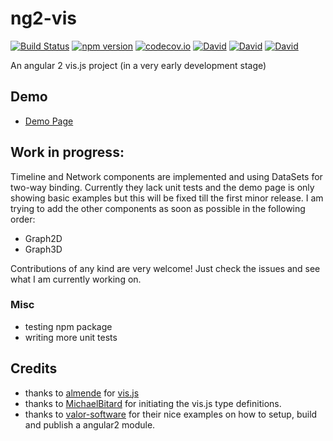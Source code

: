 # ng2-vis
[![Build Status](https://travis-ci.org/seveves/ng2-vis.svg?branch=develop)](https://travis-ci.org/seveves/ng2-vis)
[![npm version](https://badge.fury.io/js/ng2-vis.svg)](https://badge.fury.io/js/ng2-vis)
[![codecov.io](https://codecov.io/github/seveves/ng2-vis/coverage.svg?branch=master)](https://codecov.io/gh/seveves/ng2-vis?branch=master)
[![David](https://img.shields.io/david/seveves/ng2-vis.svg)]()
[![David](https://img.shields.io/david/dev/seveves/ng2-vis.svg)]()
[![David](https://img.shields.io/david/peer/seveves/ng2-vis.svg)]()

An angular 2 vis.js project (in a very early development stage)

## Demo
* [Demo Page](https://seveves.github.io/ng2-vis)

## Work in progress:
Timeline and Network components are implemented and using DataSets for two-way binding.
Currently they lack unit tests and the demo page is only showing basic examples but this will be fixed till the first minor release.
I am trying to add the other components as soon as possible in the following order:
* Graph2D
* Graph3D

Contributions of any kind are very welcome! Just check the issues and see what I am currently working on.

### Misc
* testing npm package
* writing more unit tests

## Credits
* thanks to [almende](https://github.com/almende) for [vis.js](http://visjs.org/)
* thanks to [MichaelBitard](https://github.com/agileek/typings-vis) for initiating the vis.js type definitions.
* thanks to [valor-software](https://github.com/valor-software) for their nice examples on how to setup, build and publish a angular2 module.
